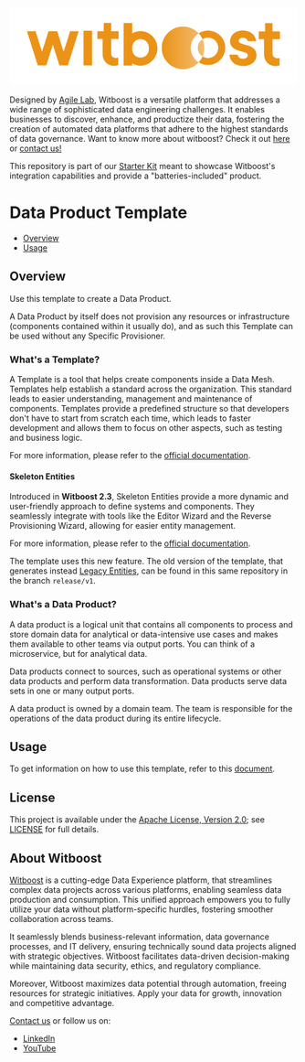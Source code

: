 <p align="center">
    <a href="https://www.witboost.com/">
        <img src="docs/img/witboost_logo.svg" alt="witboost" width=600 >
    </a>
</p>

Designed by [Agile Lab](https://www.agilelab.it/), Witboost is a versatile platform that addresses a wide range of sophisticated data engineering challenges. It enables businesses to discover, enhance, and productize their data, fostering the creation of automated data platforms that adhere to the highest standards of data governance. Want to know more about witboost? Check it out [here](https://www.witboost.com/) or [contact us!](https://witboost.com/contact-us)

This repository is part of our [Starter Kit](https://github.com/agile-lab-dev/witboost-starter-kit) meant to showcase Witboost's integration capabilities and provide a "batteries-included" product.

# Data Product Template

- [Overview](#overview)
- [Usage](#usage)

## Overview

Use this template to create a Data Product.

A Data Product by itself does not provision any resources or infrastructure (components contained within it usually do), and as such this Template can be used without any Specific Provisioner.

### What's a Template?

A Template is a tool that helps create components inside a Data Mesh. Templates help establish a standard across the organization. This standard leads to easier understanding, management and maintenance of components. Templates provide a predefined structure so that developers don't have to start from scratch each time, which leads to faster development and allows them to focus on other aspects, such as testing and business logic.

For more information, please refer to the [official documentation](https://docs.witboost.agilelab.it/docs/p1_user/p6_advanced/p6_1_templates/#getting-started).

#### Skeleton Entities

Introduced in **Witboost 2.3**, Skeleton Entities provide a more dynamic and user-friendly approach to define systems and components. They seamlessly integrate with tools like the Editor Wizard and the Reverse Provisioning Wizard, allowing for easier entity management.

For more information, please refer to the [official documentation](https://docs.witboost.com/docs/p3_tech/p12_catalog/p12_2_skeleton_entities).

The template uses this new feature. The old version of the template, that generates instead [Legacy Entities](https://docs.witboost.com/docs/p3_tech/p12_catalog/p12_2_skeleton_entities/#skeleton-vs-legacy-entities), can be found in this same repository in the branch `release/v1`.

### What's a Data Product?

A data product is a logical unit that contains all components to process and store domain data for analytical or data-intensive use cases and makes them available to other teams via output ports. You can think of a microservice, but for analytical data.

Data products connect to sources, such as operational systems or other data products and perform data transformation. Data products serve data sets in one or many output ports.

A data product is owned by a domain team. The team is responsible for the operations of the data product during its entire lifecycle.

## Usage

To get information on how to use this template, refer to this [document](docs/index.md).

## License

This project is available under the [Apache License, Version 2.0](https://opensource.org/licenses/Apache-2.0); see [LICENSE](LICENSE) for full details.

## About Witboost

[Witboost](https://witboost.com/) is a cutting-edge Data Experience platform, that streamlines complex data projects across various platforms, enabling seamless data production and consumption. This unified approach empowers you to fully utilize your data without platform-specific hurdles, fostering smoother collaboration across teams.

It seamlessly blends business-relevant information, data governance processes, and IT delivery, ensuring technically sound data projects aligned with strategic objectives. Witboost facilitates data-driven decision-making while maintaining data security, ethics, and regulatory compliance.

Moreover, Witboost maximizes data potential through automation, freeing resources for strategic initiatives. Apply your data for growth, innovation and competitive advantage.

[Contact us](https://witboost.com/contact-us) or follow us on:

- [LinkedIn](https://www.linkedin.com/showcase/witboost/)
- [YouTube](https://www.youtube.com/@witboost-platform)